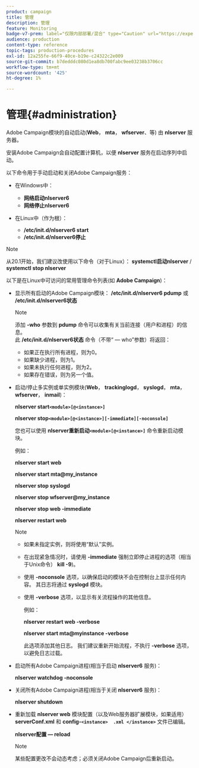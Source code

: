 ```yaml
---
product: campaign
title: 管理
description: 管理
feature: Monitoring
badge-v7-prem: label="仅限内部部署/混合" type="Caution" url="https://experienceleague.adobe.com/docs/campaign-classic/using/installing-campaign-classic/architecture-and-hosting-models/hosting-models-lp/hosting-models.html?lang=zh-Hans" tooltip="仅适用于内部部署和混合部署"
audience: production
content-type: reference
topic-tags: production-procedures
exl-id: 12a255fe-66f9-40ce-b19e-c24322c2e009
source-git-commit: b7dedddc080d1ea8db700fabc9ee03238b3706cc
workflow-type: tm+mt
source-wordcount: '425'
ht-degree: 1%

---
```


# 管理{#administration}

Adobe Campaign模块的自动启动(**Web**， **mta**， **wfserver**、等) 由 **nlserver** 服务器。

安装Adobe Campaign会自动配置计算机，以便 **nlserver** 服务在启动序列中启动。

以下命令用于手动启动和关闭Adobe Campaign服务：

* 在Windows中：

   * **网络启动nlserver6**
   * **网络停止nlserver6**

* 在Linux中（作为根）：

   * **/etc/init.d/nlserver6 start**
   * **/etc/init.d/nlserver6停止**

>[!NOTE]
>
>从20.1开始，我们建议改使用以下命令（对于Linux）： **systemctl启动nlserver** / **systemctl stop nlserver**

以下是在Linux中可访问的常用管理命令列表(如 **Adobe Campaign**)：

* 显示所有启动的Adobe Campaign模块： **/etc/init.d/nlserver6 pdump** 或 **/etc/init.d/nlserver6状态**

  >[!NOTE]
  >
  >添加 **-who** 参数到 **pdump** 命令可以收集有关当前连接（用户和进程）的信息。\
  >此 **/etc/init.d/nlserver6状态** 命令（不带“ — who”参数）将返回：
  >
  >    * 如果正在执行所有进程，则为0。
  >    * 如果缺少进程，则为1。
  >    * 如果未执行任何进程，则为2。
  >    * 如果存在错误，则为另一个值。
  >

* 启动/停止多实例或单实例模块(**Web**， **trackinglogd**， **syslogd**， **mta**， **wfserver**， **inmail**)：

  **nlserver start`<module>[@<instance>]`**

  **nlserver stop`<module>[@<instance>][-immediate][-noconsole]`**

  您也可以使用 **nlserver重新启动`<module>[@<instance>]`** 命令重新启动模块。

  例如：

  **nlserver start web**

  **nlserver start mta@my_instance**

  **nlserver stop syslogd**

  **nlserver stop wfserver@my_instance**

  **nlserver stop web -immediate**

  **nlserver restart web**

  >[!NOTE]
  >
  >* 如果未指定实例，则将使用“默认”实例。
  >* 在出现紧急情况时，请使用 **-immediate** 强制立即停止进程的选项（相当于Unix命令） **kill -9**)。
  >* 使用 **-noconsole** 选项，以确保启动的模块不会在控制台上显示任何内容。 其日志将通过 **syslogd** 模块。
  >* 使用 **-verbose** 选项，以显示有关流程操作的其他信息。
  >
  >   例如：
  >
  >   **nlserver restart web -verbose**
  >
  >   **nlserver start mta@myinstance -verbose**
  >
  >   此选项添加其他日志。 我们建议重新开始流程，不执行 **-verbose** 选项，以避免日志过载。

* 启动所有Adobe Campaign进程(相当于启动 **nlserver6** 服务)：

  **nlserver watchdog -noconsole**

* 关闭所有Adobe Campaign进程(相当于关闭 **nlserver6** 服务)：

  **nlserver shutdown**

* 重新加载 **nlserver web** 模块配置（以及Web服务器扩展模块，如果适用） **serverConf.xml** 和 **config-`<instance>  .xml </instance>`** 文件已编辑。

  **nlserver配置 — reload**

  >[!NOTE]
  >
  >某些配置更改不会动态考虑；必须关闭Adobe Campaign后重新启动。
